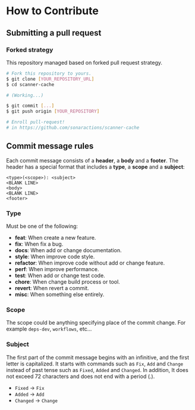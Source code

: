 # How to Contribute

## Submitting a pull request

### Forked strategy

This repository managed based on forked pull request strategy.

```sh
# Fork this repository to yours.
$ git clone [YOUR_REPOSITORY_URL]
$ cd scanner-cache

# (Working...)

$ git commit [...]
$ git push origin [YOUR_REPOSITORY]

# Enroll pull-request!
# in https://github.com/sonaractions/scanner-cache
```

## Commit message rules

Each commit message consists of a **header**, a **body** and a **footer**.
The header has a special format that includes a **type**, a **scope** and a **subject**:

```text
<type>(<scope>): <subject>
<BLANK LINE>
<body>
<BLANK LINE>
<footer>
```

### Type

Must be one of the following:

- **feat**: When create a new feature.
- **fix**: When fix a bug.
- **docs**: When add or change documentation.
- **style**: When improve code style.
- **refactor**: When improve code without add or change feature.
- **perf**: When improve performance.
- **test**: When add or change test code.
- **chore**: When change build process or tool.
- **revert**: When revert a commit.
- **misc**: When something else entirely.

### Scope

The scope could be anything specifying place of the commit change.
For example `deps-dev`, `workflows`, etc...

### Subject

The first part of the commit message begins with an infinitive, and the first letter is capitalized.
It starts with commands such as `Fix`, `Add` and `Change` instead of past tense such as `Fixed`, `Added`
and `Changed`. In addition, It does not exceed 72 characters and does not end with a period (.).

- `Fixed` -> `Fix`
- `Added` -> `Add`
- `Changed` -> `Change`

